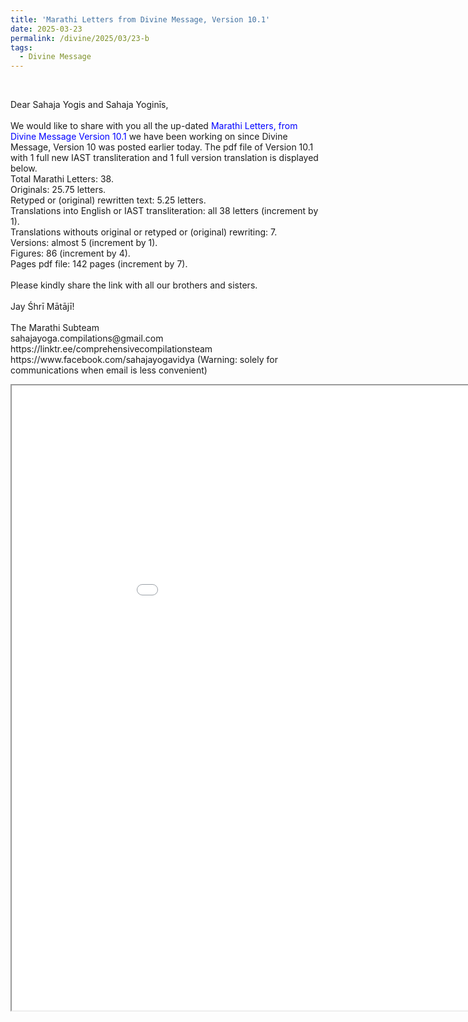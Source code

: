 ```yaml
---
title: 'Marathi Letters from Divine Message, Version 10.1'
date: 2025-03-23
permalink: /divine/2025/03/23-b
tags:
  - Divine Message
---
```


<br>

<p>
Dear Sahaja Yogis and Sahaja Yoginīs,<br>
<br>
We would like to share with you all the up-dated <font color="blue">Marathi Letters, from Divine Message Version 10.1</font> we have been working on since Divine Message, Version 10 was posted earlier today. The pdf file of Version 10.1 with 1 full new IAST transliteration and 1 full version translation is displayed below.<br>
Total Marathi Letters: 38.<br>
Originals: 25.75 letters.<br>
Retyped or (original) rewritten text: 5.25 letters.<br>
Translations into English or IAST transliteration: all 38 letters (increment by 1).<br>
Translations withouts original or retyped or (original) rewriting: 7.<br>
Versions: almost 5 (increment by 1).<br>
Figures: 86 (increment by 4).<br>
Pages pdf file: 142 pages (increment by 7).<br>
<br>
Please kindly share the link with all our brothers and sisters.<br>
<br>
Jay Śhrī Mātājī!<br>
<br>
The Marathi Subteam<br>
sahajayoga.compilations@gmail.com<br>
https://linktr.ee/comprehensivecompilationsteam<br>
https://www.facebook.com/sahajayogavidya (Warning: solely for communications when email is less convenient)<br> 
</p>

<iframe src="/pdf2/src/#https://pub-0acf3a4aadfd401894e2ec0ae0b5eaf3.r2.dev/Marathi_Letters_from_Divine_Message_Version_10.1_2025_0323_BroWsinG_MS.pdf" width="1000px" height="1000px"></iframe>